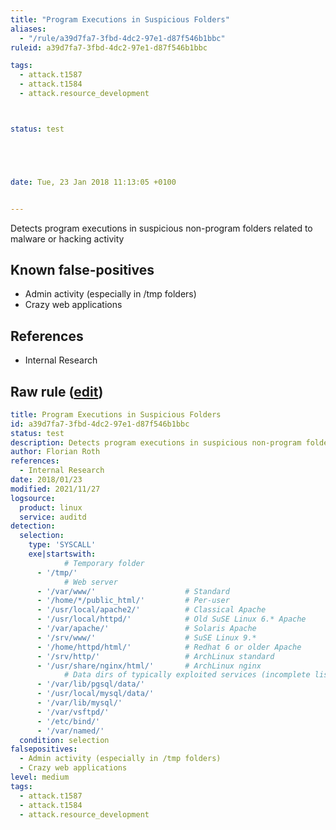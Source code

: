 ```yaml
---
title: "Program Executions in Suspicious Folders"
aliases:
  - "/rule/a39d7fa7-3fbd-4dc2-97e1-d87f546b1bbc"
ruleid: a39d7fa7-3fbd-4dc2-97e1-d87f546b1bbc

tags:
  - attack.t1587
  - attack.t1584
  - attack.resource_development



status: test





date: Tue, 23 Jan 2018 11:13:05 +0100


---
```


Detects program executions in suspicious non-program folders related to malware or hacking activity

<!--more-->


## Known false-positives

* Admin activity (especially in /tmp folders)
* Crazy web applications



## References

* Internal Research


## Raw rule ([edit](https://github.com/SigmaHQ/sigma/edit/master/rules/linux/auditd/lnx_auditd_susp_exe_folders.yml))
```yaml
title: Program Executions in Suspicious Folders
id: a39d7fa7-3fbd-4dc2-97e1-d87f546b1bbc
status: test
description: Detects program executions in suspicious non-program folders related to malware or hacking activity
author: Florian Roth
references:
  - Internal Research
date: 2018/01/23
modified: 2021/11/27
logsource:
  product: linux
  service: auditd
detection:
  selection:
    type: 'SYSCALL'
    exe|startswith:
            # Temporary folder
      - '/tmp/'
            # Web server 
      - '/var/www/'                    # Standard
      - '/home/*/public_html/'         # Per-user
      - '/usr/local/apache2/'          # Classical Apache
      - '/usr/local/httpd/'            # Old SuSE Linux 6.* Apache
      - '/var/apache/'                 # Solaris Apache
      - '/srv/www/'                    # SuSE Linux 9.*
      - '/home/httpd/html/'            # Redhat 6 or older Apache
      - '/srv/http/'                   # ArchLinux standard
      - '/usr/share/nginx/html/'       # ArchLinux nginx
            # Data dirs of typically exploited services (incomplete list)
      - '/var/lib/pgsql/data/'
      - '/usr/local/mysql/data/'
      - '/var/lib/mysql/'
      - '/var/vsftpd/'
      - '/etc/bind/'
      - '/var/named/'
  condition: selection
falsepositives:
  - Admin activity (especially in /tmp folders)
  - Crazy web applications
level: medium
tags:
  - attack.t1587
  - attack.t1584
  - attack.resource_development

```
